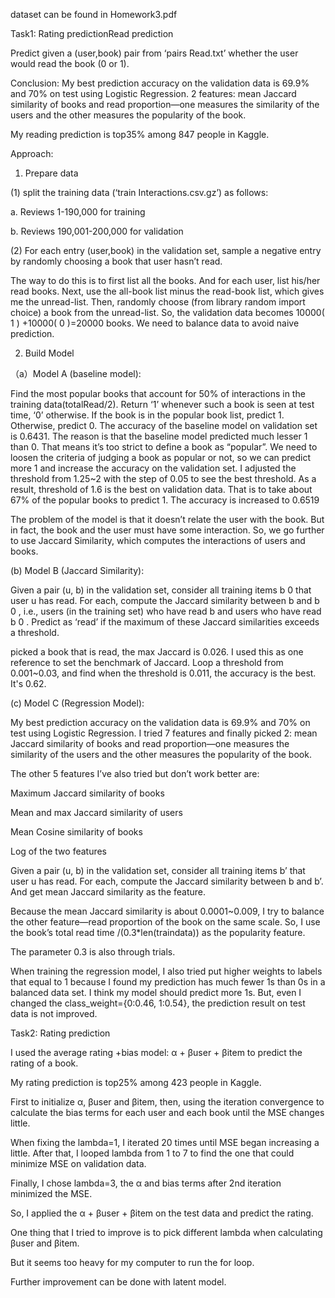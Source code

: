 dataset can be found in Homework3.pdf

Task1: Rating predictionRead prediction

Predict given a (user,book) pair from ‘pairs Read.txt’ whether the user would read the book (0 or 1).

Conclusion: My best prediction accuracy on the validation data is 69.9% and 70% on test using Logistic Regression.
2 features: mean Jaccard similarity of books and read proportion—one measures the similarity of the users and the other measures the popularity of the book. 

My reading prediction is top35% among 847 people in Kaggle.


Approach: 

1.	Prepare data 

(1) split the training data (‘train Interactions.csv.gz’) as follows: 

a. Reviews 1-190,000 for training 

b. Reviews 190,001-200,000 for validation

(2) For each entry (user,book) in the validation set, sample a negative entry by randomly choosing a book that user hasn’t read. 

The way to do this is to first list all the books. And for each user, list his/her read books. Next, use the all-book list minus the read-book list, which gives me the unread-list. Then, randomly choose (from library random import choice) a book from the unread-list.
So, the validation data becomes 10000( 1 ) +10000( 0 )=20000 books.
We need to balance data to avoid naive prediction.

2.	Build Model 

（a）Model A (baseline model): 

Find the most popular books that account for 50% of interactions in the training data(totalRead/2). Return ‘1’ whenever such a book is seen at test time, ‘0’ otherwise.
If the book is in the popular book list, predict 1.
Otherwise, predict 0.
The accuracy of the baseline model on validation set is 0.6431.
The reason is that the baseline model predicted much lesser 1 than 0. That means it’s too strict to define a book as “popular”. We need to loosen the criteria of judging a book as popular or not, so we can predict more 1 and increase the accuracy on the validation set.
I adjusted the threshold from 1.25~2 with the step of 0.05 to see the best threshold.
As a result, threshold of 1.6 is the best on validation data. That is to take about 67% of the popular books to predict 1.
The accuracy is increased to 0.6519

 
The problem of the model is that it doesn’t relate the user with the book. But in fact, the book and the user must have some interaction. So, we go further to use Jaccard Similarity, which computes the interactions of users and books. 

(b) Model B (Jaccard Similarity):

Given a pair (u, b) in the validation set, consider all training items b 0 that user u has read. For each, compute the Jaccard similarity between b and b 0 , i.e., users (in the training set) who have read b and users who have read b 0 . Predict as ‘read’ if the maximum of these Jaccard similarities exceeds a threshold.

picked a book that is read, the max Jaccard is 0.026. I used this as one reference to set the benchmark of Jaccard.
Loop a threshold from 0.001~0.03, and find when the threshold is 0.011, the accuracy is the best. It's 0.62.


(c) Model C (Regression Model):

My best prediction accuracy on the validation data is 69.9% and 70% on test using Logistic Regression. I tried 7 features and finally picked 2: mean Jaccard similarity of books and read proportion—one measures the similarity of the users and the other measures the popularity of the book.  

The other 5 features I’ve also tried but don’t work better are: 

Maximum Jaccard similarity of books 

Mean and max Jaccard similarity of users 

Mean Cosine similarity of books

Log of the two features 

Given a pair (u, b) in the validation set, consider all training items b’ that user u has read. For each, compute the Jaccard similarity between b and b’. And get mean Jaccard similarity as the feature.

Because the mean Jaccard similarity is about 0.0001~0.009, I try to balance the other feature—read proportion of the book on the same scale. So, I use the book’s total read time /(0.3*len(traindata)) as the popularity feature. 

The parameter 0.3 is also through trials.

When training the regression model, I also tried put higher weights to labels that equal to 1 because I found my prediction has much fewer 1s than 0s in a balanced data set. I think my model should predict more 1s. But, even I changed the class_weight={0:0.46, 1:0.54}, the prediction result on test data is not improved.

Task2: Rating prediction

I used the average rating +bias model: α + βuser + βitem to predict the rating of a book.

My rating prediction is top25% among 423 people in Kaggle.

First to initialize α, βuser and βitem, then, using the iteration convergence to calculate the bias terms for each user and each book until the MSE changes little. 

When fixing the lambda=1, I iterated 20 times until MSE began increasing a little. After that, I looped lambda from 1 to 7 to find the one that could minimize MSE on validation data. 

Finally, I chose lambda=3, the α and bias terms after 2nd iteration minimized the MSE.

So, I applied the α + βuser + βitem on the test data and predict the rating. 

One thing that I tried to improve is to pick different lambda when calculating βuser and βitem.

But it seems too heavy for my computer to run the for loop. 

Further improvement can be done with latent model.
